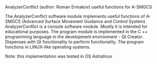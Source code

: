 
AnalyzerСonflict (author: Roman Ermakov)
useful functions for A-SMGCS

The AnalyzerConflict software module implements useful functions of A-SMGCS (Advanced Surface Movement Guidance and Control System).
AnalyzerConflict is a console software module. Mostly it is intended for educational purposes. The program module is implemented in the C ++ programming language in the development environment - Qt Creator. Dispenses with Qt functionality to perform functionality. The program functions in LINUX-like operating systems.

Note: this implementation was tested in OS Astralinux
